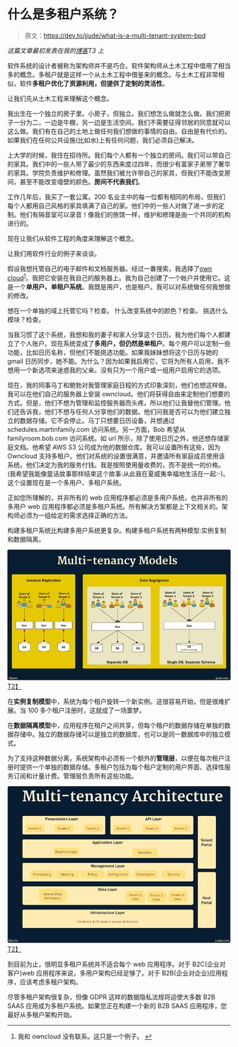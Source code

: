 # 什么是多租户系统？

> 原文：<https://dev.to/jjude/what-is-a-multi-tenant-system-bpd>

*这篇文章最初发表在我的[博客](https://prudentdevs.club/mts/)T3 上*

软件系统的设计者被称为架构师并不是巧合。软件架构师从土木工程中借用了相当多的概念。多租户就是这样一个从土木工程中借鉴来的概念。与土木工程非常相似，软件**多租户优化了资源利用，但提供了定制的灵活性**。

让我们先从土木工程来理解这个概念。

我出生在一个独立的房子里。小房子，但独立。我们想怎么做就怎么做。我们把房子一分为二，一边是牛棚，另一边是生活空间。我们不需要征得邻居的同意就可以这么做。我们有在自己的土地上做任何我们想做的事情的自由。自由是有代价的。如果我们在任何公共设施(比如水)上有任何问题，我们必须自己解决。

上大学的时候，我住在招待所。我们每个人都有一个独立的房间。我们可以带自己的家具。我们中的一些人带了最少的东西来度过四年，而很少有富家子弟带了奢华的家具。学院负责维护和修理。虽然我们被允许带自己的家具，但我们不能改变房间，甚至不能改变墙壁的颜色。**房间不代表我们**。

工作几年后，我买了一套公寓。200 名业主中的每一位都有相同的布局，但我们每个人都用自己风格的家具填满了自己的家。他们中的一些人对做了进一步的定制。他们有隔音室可以录音！像我们的旅馆一样，维护和修理是由一个共同的机构进行的。

现在让我们从软件工程的角度来理解这个概念。

让我们用软件行业的例子来谈谈。

假设我想托管自己的电子邮件和文档服务器。经过一番搜索，我选择了[own cloud](https://owncloud.com/)<sup id="fnref1">[1](#fn1)</sup>。我把它安装在我自己的服务器上。我为自己创建了一个帐户并使用它。这是一个**单用户、单租户系统**。我既是用户，也是租户。我可以对系统做任何我想做的修改。

想在一个单独的域上托管它吗？检查。
什么改变系统中的颜色？检查。
挑选什么模块？检查。

当我习惯了这个系统，我想和我的妻子和家人分享这个日历。我为他们每个人都建立了个人账户。现在系统变成了**多用户，但仍然是单租户**。每个用户可以定制一些功能，比如日历名称，但他们不能挑选功能。如果我妹妹想将这个日历与她的 gmail 日历同步，她不能。为什么？因为如果我启用它，它将为所有人启用，我不想用一个新选项来迷惑我的父亲。没有只为一个用户或一组用户启用它的选项。

现在，我的同事马丁和鲍勃对我管理家庭日程的方式印象深刻，他们也想这样做。我可以在他们自己的服务器上安装 owncloud。他们将获得自由来定制他们想要的方式。但是，他们不想为管理和监控服务器而头疼。所以他们让我替他们管理。他们还告诉我，他们不想与任何人分享他们的数据。他们问我是否可以为他们建立独立的数据存储。它不会停止。马丁只想要日历设备，并想通过 schedules.martinfamily.com 访问系统。另一方面，Bob 希望从 familyroom.bob.com 访问系统。如 url 所示，除了使用日历之外，他还想存储家庭文档。他希望 AWS S3 公司成为他的数据仓库。我可以设置所有这些，因为 Owncloud 支持多租户。他们对系统的设置很满意，并邀请所有家庭成员使用该系统。他们决定为我的服务付钱。我是按照使用量收费的，而不是统一的价格。(我希望我能像童话故事那样结束这个故事:从此我在夏威夷幸福地生活在一起:-)。这个设置现在是一个多用户、多租户系统。

正如您所理解的，并非所有的 web 应用程序都必须是多用户系统，也并非所有的多用户 web 应用程序都必须是多租户系统。所有解决方案都是上下文相关的。架构师必须为一组给定的需求选择正确的方法。

构建多租户系统比构建多用户系统更复杂。构建多租户系统有两种模型:实例复制和数据隔离。

[![Multi-tenancy Models](img/6beb752f69ece63145754955f96141ae.png)T2】](https://res.cloudinary.com/practicaldev/image/fetch/s--zk9OgYP5--/c_limit%2Cf_auto%2Cfl_progressive%2Cq_auto%2Cw_880/https://cdn.jjude.com/mt-models.png)

在**实例复制模型**中，系统为每个租户旋转一个新实例。这很容易开始，但是很难扩展。当 100 多个租户注册时，这就成了一场噩梦。

在**数据隔离模型**中，应用程序在租户之间共享，但每个租户的数据存储在单独的数据存储中。独立的数据存储可以是独立的数据库，也可以是同一数据库中的独立模式。

为了支持这种数据分离，系统架构中必须有一个额外的**管理层**，以便在每次租户注册时提供一个单独的数据存储。多租户包括为每个租户定制的用户界面、选择性服务订阅和计量计费。管理层负责所有这些功能。

[![Multi-tenancy Architecture](img/a423500d67ac800503ff3e8beeb33117.png)T2】](https://res.cloudinary.com/practicaldev/image/fetch/s--qkSXqE2y--/c_limit%2Cf_auto%2Cfl_progressive%2Cq_auto%2Cw_880/https://cdn.jjude.com/mt-layers.png)

到目前为止，很明显多租户系统并不适合每个 web 应用程序。对于 B2C(企业对客户)web 应用程序来说，多用户架构已经足够了。对于 B2B(企业对企业)应用程序，应该考虑多租户架构。

尽管多租户架构很复杂，但像 GDPR 这样的数据隐私法规将迫使大多数 B2B SAAS 应用成为多租户系统。如果您正在构建一个新的 B2B SAAS 应用程序，您最好从多租户架构开始。

* * *

1.  我和 owncloud 没有联系。这只是一个例子。 [↩](#fnref1)